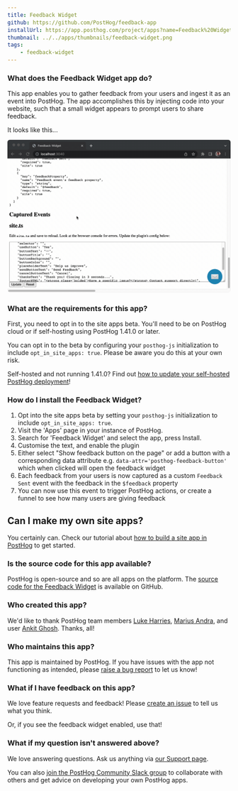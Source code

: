 ```yaml
---
title: Feedback Widget
github: https://github.com/PostHog/feedback-app
installUrl: https://app.posthog.com/project/apps?name=Feedback%20Widget
thumbnail: ../../apps/thumbnails/feedback-widget.png
tags:
    - feedback-widget
---
```


### What does the Feedback Widget app do?

This app enables you to gather feedback from your users and ingest it as an event into PostHog. The app accomplishes this by injecting code into your website, such that a small widget appears to prompt users to share feedback. 

It looks like this...

![Feedback widget](../../images/blog/feedback-widget.gif)

### What are the requirements for this app?

First, you need to opt in to the site apps beta. You'll need to be on PostHog cloud or if self-hosting using PostHog 1.41.0 or later. 

You can opt in to the beta by configuring your `posthog-js` initialization to include `opt_in_site_apps: true`. Please be aware you do this at your own risk.

Self-hosted and not running 1.41.0? Find out [how to update your self-hosted PostHog deployment](/docs/runbook/upgrading-posthog)!

### How do I install the Feedback Widget?

1. Opt into the site apps beta by setting your `posthog-js` initialization to include `opt_in_site_apps: true`.  
2. Visit the 'Apps' page in your instance of PostHog.
3. Search for 'Feedback Widget' and select the app, press Install.
4. Customise the text, and enable the plugin
5. Either select "Show feedback button on the page" or add a button with a corresponding data attribute e.g. `data-attr='posthog-feedback-button'` which when clicked will open the feedback widget
6. Each feedback from your users is now captured as a custom `Feedback Sent` event with the feedback in the `$feedback` property
7. You can now use this event to trigger PostHog actions, or create a funnel to see how many users are giving feedback

## Can I make my own site apps?

You certainly can. Check our tutorial about [how to build a site app in PostHog](/tutorials/build-site-app) to get started. 

### Is the source code for this app available?

PostHog is open-source and so are all apps on the platform. The [source code for the Feedback Widget](https://github.com/PostHog/downsampling-plugin) is available on GitHub.

### Who created this app?

We'd like to thank PostHog team members [Luke Harries](https://github.com/lharries), [Marius Andra](https://github.com/mariusandra), and user [Ankit Ghosh](https://github.com/Growthfyi). Thanks, all!

### Who maintains this app?

This app is maintained by PostHog. If you have issues with the app not functioning as intended, please [raise a bug report](https://github.com/PostHog/posthog/issues/new?assignees=&labels=bug&template=bug_report.md) to let us know!

### What if I have feedback on this app?

We love feature requests and feedback! Please [create an issue](https://github.com/PostHog/posthog/issues/new?assignees=&labels=enhancement%2C+feature&template=feature_request.md) to tell us what you think.

Or, if you see the feedback widget enabled, use that!

### What if my question isn't answered above?

We love answering questions. Ask us anything via [our Support page](/questions).

You can also [join the PostHog Community Slack group](/slack) to collaborate with others and get advice on developing your own PostHog apps.
